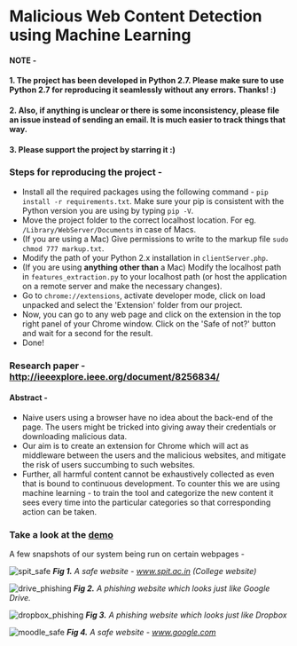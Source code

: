 # Malicious Web Content Detection using Machine Learning

#### NOTE - 
#### 1. The project has been developed in Python 2.7. Please make sure to use Python 2.7 for reproducing it seamlessly without any errors. Thanks! :)
#### 2. Also, if anything is unclear or there is some inconsistency, please file an issue instead of sending an email. It is much easier to track things that way.
#### 3. Please support the project by starring it :)

### Steps for reproducing the project -
* Install all the required packages using the following command - ```pip install -r requirements.txt```.
Make sure your pip is consistent with the Python version you are using by typing ```pip -V```.
* Move the project folder to the correct localhost location. For eg. ```/Library/WebServer/Documents``` in case of Macs.
* (If you are using a Mac) Give permissions to write to the markup file ```sudo chmod 777 markup.txt```.
* Modify the path of your Python 2.x installation in ```clientServer.php```.
* (If you are using **anything other than** a Mac) Modify the localhost path in ```features_extraction.py``` to your localhost path (or host the application on a remote server and make the necessary changes).
* Go to ```chrome://extensions```, activate developer mode, click on load unpacked and select the 'Extension' folder from our project.
* Now, you can go to any web page and click on the extension in the top right panel of your Chrome window. Click on the 'Safe of not?' button and wait for a second for the result.
* Done!

### Research paper - http://ieeexplore.ieee.org/document/8256834/

#### Abstract -
* Naive users using a browser have no idea about the back-end of the page. The users might be tricked into giving away their credentials or downloading malicious data.
* Our aim is to create an extension for Chrome which will act as middleware between the users and the malicious websites, and mitigate the risk of users succumbing to such websites.
* Further, all harmful content cannot be exhaustively collected as even that is bound to continuous development. To counter this we are using machine learning - to train the tool and categorize the new content it sees every time into the particular categories so that corresponding action can be taken.

### Take a look at the [demo](https://youtu.be/0-wky0h3hmM)

A few snapshots of our system being run on certain webpages -

![spit_safe](https://user-images.githubusercontent.com/18022447/35985360-7cd910f2-0cc4-11e8-9edf-d38bf83d19a1.png)
_**Fig 1.** A safe website - www.spit.ac.in (College website)_

![drive_phishing](https://user-images.githubusercontent.com/18022447/35985366-81a9c5b8-0cc4-11e8-887d-7f427ffa8a8e.png)
_**Fig 2.** A phishing website which looks just like Google Drive._

![dropbox_phishing](https://user-images.githubusercontent.com/18022447/35985373-84056c86-0cc4-11e8-8751-cf511d5b8aa0.png)
_**Fig 3.** A phishing website which looks just like Dropbox_

![moodle_safe](https://user-images.githubusercontent.com/18022447/35985384-881ea85a-0cc4-11e8-9bea-cf71b3089364.png)
_**Fig 4.** A safe website - www.google.com_
